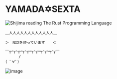 # YAMADA✡SEXTA
![Shijima reading The Rust Programming Language](https://github.com/user-attachments/assets/c9181d7e-9905-4b5d-944c-64d313e11bff)


```
＿人人人人人人人人人人人人＿

＞　NIXを使っています　　＜

￣Y^Y^Y^Y^Y^Y^Y^Y^Y^Y^Y￣
      /
( ﾟ∀ﾟ)
```
![image](https://count.getloli.com/get/@nannoda?theme=moebooru)
